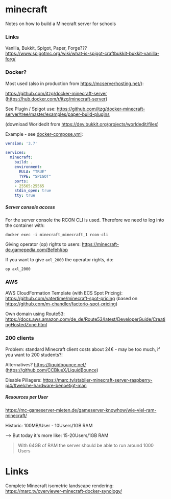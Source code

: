 # minecraft
Notes on how to build a Minecraft server for schools


### Links

Vanilla, Bukkit, Spigot, Paper, Forge??? https://www.spigotmc.org/wiki/what-is-spigot-craftbukkit-bukkit-vanilla-forg/


### Docker?

Most used (also in production from https://mcserverhosting.net/):

https://github.com/itzg/docker-minecraft-server (https://hub.docker.com/r/itzg/minecraft-server)

See Plugin / Spigot use: https://github.com/itzg/docker-minecraft-server/tree/master/examples/paper-build-plugins

(download Worldedit from https://dev.bukkit.org/projects/worldedit/files)

Example - see [docker-compose.yml](docker-compose.yml):

```yaml
version: '3.7'

services:
  minecraft:
    build: .
    environment:
      EULA: "TRUE"
      TYPE: "SPIGOT"
    ports:
    - 25565:25565
    stdin_open: true
    tty: true
```

##### Server console access

For the server console the RCON CLI is used. Therefore we need to log into the container with: 

```shell script
docker exec -i minecraft_minecraft_1 rcon-cli
```

Giving operator (op) rights to users: https://minecraft-de.gamepedia.com/Befehl/op

If you want to give `axl_2000` the operator rights, do:

```
op axl_2000
```


### AWS

AWS CloudFormation Template (with ECS Spot Pricing): https://github.com/vatertime/minecraft-spot-pricing (based on https://github.com/m-chandler/factorio-spot-pricing)

Own domain using Route53: https://docs.aws.amazon.com/de_de/Route53/latest/DeveloperGuide/CreatingHostedZone.html


### 200 clients

Problem: standard Minecraft client costs about 24€ - may be too much, if you want to 200 students?!

Alternatives? https://liquidbounce.net/  (https://github.com/CCBlueX/LiquidBounce)

Disable Pillagers: https://marc.tv/stabiler-minecraft-server-raspberry-pi4/#welche-hardware-benoetigt-man 


##### Resources per User

https://mc-gameserver-mieten.de/gameserver-knowhow/wie-viel-ram-minecraft/

Historic: 100MB/User - 10Users/1GB RAM

--> But today it's more like: 15-20Users/1GB RAM

> With 64GB of RAM the server should be able to run around 1000 Users



# Links

Complete Minecraft isometric landscape rendering: https://marc.tv/overviewer-minecraft-docker-synology/